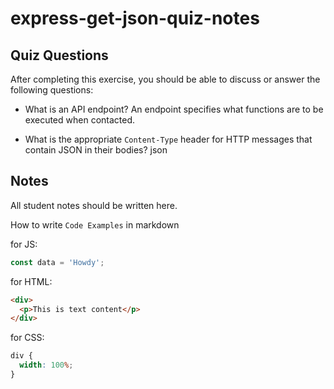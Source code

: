 # express-get-json-quiz-notes

## Quiz Questions

After completing this exercise, you should be able to discuss or answer the following questions:

- What is an API endpoint?
  An endpoint specifies what functions are to be executed when contacted.

- What is the appropriate `Content-Type` header for HTTP messages that contain JSON in their bodies?
  json

## Notes

All student notes should be written here.

How to write `Code Examples` in markdown

for JS:

```javascript
const data = 'Howdy';
```

for HTML:

```html
<div>
  <p>This is text content</p>
</div>
```

for CSS:

```css
div {
  width: 100%;
}
```
